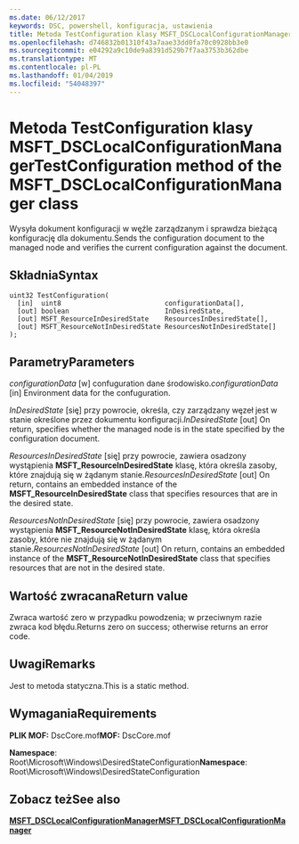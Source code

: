 ```yaml
---
ms.date: 06/12/2017
keywords: DSC, powershell, konfiguracja, ustawienia
title: Metoda TestConfiguration klasy MSFT_DSCLocalConfigurationManager
ms.openlocfilehash: d746832b01310f43a7aae33dd0fa70c0928bb3e0
ms.sourcegitcommit: e04292a9c10de9a8391d529b7f7aa3753b362dbe
ms.translationtype: MT
ms.contentlocale: pl-PL
ms.lasthandoff: 01/04/2019
ms.locfileid: "54048397"
---
```

# <a name="testconfiguration-method-of-the-msftdsclocalconfigurationmanager-class"></a><span data-ttu-id="6a568-103">Metoda TestConfiguration klasy MSFT_DSCLocalConfigurationManager</span><span class="sxs-lookup"><span data-stu-id="6a568-103">TestConfiguration method of the MSFT_DSCLocalConfigurationManager class</span></span>

<span data-ttu-id="6a568-104">Wysyła dokument konfiguracji w węźle zarządzanym i sprawdza bieżącą konfigurację dla dokumentu.</span><span class="sxs-lookup"><span data-stu-id="6a568-104">Sends the configuration document to the managed node and verifies the current configuration against the document.</span></span>

## <a name="syntax"></a><span data-ttu-id="6a568-105">Składnia</span><span class="sxs-lookup"><span data-stu-id="6a568-105">Syntax</span></span>

```mof
uint32 TestConfiguration(
  [in]  uint8                          configurationData[],
  [out] boolean                        InDesiredState,
  [out] MSFT_ResourceInDesiredState    ResourcesInDesiredState[],
  [out] MSFT_ResourceNotInDesiredState ResourcesNotInDesiredState[]
);
```

## <a name="parameters"></a><span data-ttu-id="6a568-106">Parametry</span><span class="sxs-lookup"><span data-stu-id="6a568-106">Parameters</span></span>

<span data-ttu-id="6a568-107">*configurationData* \[w\] confuguration dane środowisko.</span><span class="sxs-lookup"><span data-stu-id="6a568-107">*configurationData* \[in\] Environment data for the confuguration.</span></span>

<span data-ttu-id="6a568-108">*InDesiredState* \[się\] przy powrocie, określa, czy zarządzany węzeł jest w stanie określone przez dokumentu konfiguracji.</span><span class="sxs-lookup"><span data-stu-id="6a568-108">*InDesiredState* \[out\] On return, specifies whether the managed node is in the state specified by the configuration document.</span></span>

<span data-ttu-id="6a568-109">*ResourcesInDesiredState* \[się\] przy powrocie, zawiera osadzony wystąpienia **MSFT_ResourceInDesiredState** klasę, która określa zasoby, które znajdują się w żądanym stanie.</span><span class="sxs-lookup"><span data-stu-id="6a568-109">*ResourcesInDesiredState* \[out\] On return, contains an embedded instance of the **MSFT_ResourceInDesiredState** class that specifies resources that are in the desired state.</span></span>

<span data-ttu-id="6a568-110">*ResourcesNotInDesiredState* \[się\] przy powrocie, zawiera osadzony wystąpienia **MSFT_ResourceNotInDesiredState** klasę, która określa zasoby, które nie znajdują się w żądanym stanie.</span><span class="sxs-lookup"><span data-stu-id="6a568-110">*ResourcesNotInDesiredState* \[out\] On return, contains an embedded instance of the **MSFT_ResourceNotInDesiredState** class that specifies resources that are not in the desired state.</span></span>

## <a name="return-value"></a><span data-ttu-id="6a568-111">Wartość zwracana</span><span class="sxs-lookup"><span data-stu-id="6a568-111">Return value</span></span>

<span data-ttu-id="6a568-112">Zwraca wartość zero w przypadku powodzenia; w przeciwnym razie zwraca kod błędu.</span><span class="sxs-lookup"><span data-stu-id="6a568-112">Returns zero on success; otherwise returns an error code.</span></span>

## <a name="remarks"></a><span data-ttu-id="6a568-113">Uwagi</span><span class="sxs-lookup"><span data-stu-id="6a568-113">Remarks</span></span>

<span data-ttu-id="6a568-114">Jest to metoda statyczna.</span><span class="sxs-lookup"><span data-stu-id="6a568-114">This is a static method.</span></span>

## <a name="requirements"></a><span data-ttu-id="6a568-115">Wymagania</span><span class="sxs-lookup"><span data-stu-id="6a568-115">Requirements</span></span>

<span data-ttu-id="6a568-116">**PLIK MOF:** DscCore.mof</span><span class="sxs-lookup"><span data-stu-id="6a568-116">**MOF:** DscCore.mof</span></span>

<span data-ttu-id="6a568-117">**Namespace**: Root\Microsoft\Windows\DesiredStateConfiguration</span><span class="sxs-lookup"><span data-stu-id="6a568-117">**Namespace**: Root\Microsoft\Windows\DesiredStateConfiguration</span></span>

## <a name="see-also"></a><span data-ttu-id="6a568-118">Zobacz też</span><span class="sxs-lookup"><span data-stu-id="6a568-118">See also</span></span>

[<span data-ttu-id="6a568-119">**MSFT_DSCLocalConfigurationManager**</span><span class="sxs-lookup"><span data-stu-id="6a568-119">**MSFT_DSCLocalConfigurationManager**</span></span>](msft-dsclocalconfigurationmanager.md)